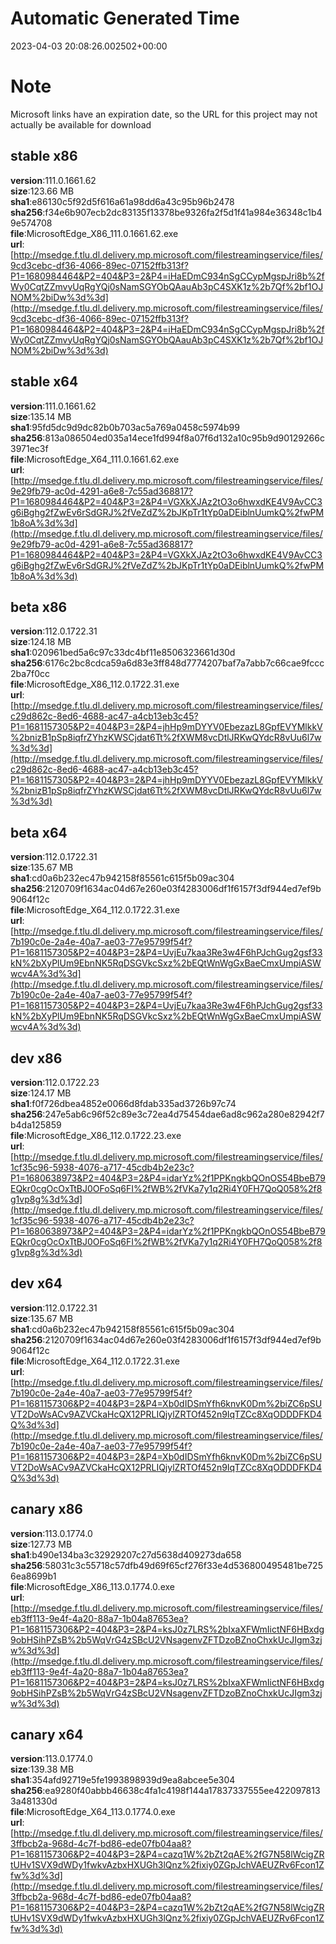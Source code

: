 # Automatic Generated Time
2023-04-03 20:08:26.002502+00:00

# Note
Microsoft links have an expiration date, so the URL for this project may not actually be available for download

## stable x86
**version**:111.0.1661.62  
**size**:123.66 MB  
**sha1**:e86130c5f92d5f616a61a98dd6a43c95b96b2478  
**sha256**:f34e6b907ecb2dc83135f13378be9326fa2f5d1f41a984e36348c1b49e574708  
**file**:MicrosoftEdge_X86_111.0.1661.62.exe  
**url**:[http://msedge.f.tlu.dl.delivery.mp.microsoft.com/filestreamingservice/files/9cd3cebc-df36-4066-89ec-07152ffb313f?P1=1680984464&P2=404&P3=2&P4=iHaEDmC934nSgCCypMgspJri8b%2fWy0CqtZZmvyUqRgYQj0sNamSGYObQAauAb3pC4SXK1z%2b7Qf%2bf1OJNOM%2biDw%3d%3d](http://msedge.f.tlu.dl.delivery.mp.microsoft.com/filestreamingservice/files/9cd3cebc-df36-4066-89ec-07152ffb313f?P1=1680984464&P2=404&P3=2&P4=iHaEDmC934nSgCCypMgspJri8b%2fWy0CqtZZmvyUqRgYQj0sNamSGYObQAauAb3pC4SXK1z%2b7Qf%2bf1OJNOM%2biDw%3d%3d)  

## stable x64
**version**:111.0.1661.62  
**size**:135.14 MB  
**sha1**:95fd5dc9d9dc82b0b703ac5a769a0458c5974b99  
**sha256**:813a086504ed035a14ece1fd994f8a07f6d132a10c95b9d90129266c3971ec3f  
**file**:MicrosoftEdge_X64_111.0.1661.62.exe  
**url**:[http://msedge.f.tlu.dl.delivery.mp.microsoft.com/filestreamingservice/files/9e29fb79-ac0d-4291-a6e8-7c55ad368817?P1=1680984464&P2=404&P3=2&P4=VGXkXJAz2tO3o6hwxdKE4V9AvCC3g6iBghg2fZwEv6rSdGRJ%2fVeZdZ%2bJKpTr1tYp0aDEiblnUumkQ%2fwPM1b8oA%3d%3d](http://msedge.f.tlu.dl.delivery.mp.microsoft.com/filestreamingservice/files/9e29fb79-ac0d-4291-a6e8-7c55ad368817?P1=1680984464&P2=404&P3=2&P4=VGXkXJAz2tO3o6hwxdKE4V9AvCC3g6iBghg2fZwEv6rSdGRJ%2fVeZdZ%2bJKpTr1tYp0aDEiblnUumkQ%2fwPM1b8oA%3d%3d)  

## beta x86
**version**:112.0.1722.31  
**size**:124.18 MB  
**sha1**:020961bed5a6c97c33dc4bf11e8506323661d30d  
**sha256**:6176c2bc8cdca59a6d83e3ff848d7774207baf7a7abb7c66cae9fccc2ba7f0cc  
**file**:MicrosoftEdge_X86_112.0.1722.31.exe  
**url**:[http://msedge.f.tlu.dl.delivery.mp.microsoft.com/filestreamingservice/files/c29d862c-8ed6-4688-ac47-a4cb13eb3c45?P1=1681157305&P2=404&P3=2&P4=jhHp9mDYYV0EbezazL8GpfEVYMlkkV%2bnizB1pSp8iqfrZYhzKWSCjdat6Tt%2fXWM8vcDtlJRKwQYdcR8vUu6l7w%3d%3d](http://msedge.f.tlu.dl.delivery.mp.microsoft.com/filestreamingservice/files/c29d862c-8ed6-4688-ac47-a4cb13eb3c45?P1=1681157305&P2=404&P3=2&P4=jhHp9mDYYV0EbezazL8GpfEVYMlkkV%2bnizB1pSp8iqfrZYhzKWSCjdat6Tt%2fXWM8vcDtlJRKwQYdcR8vUu6l7w%3d%3d)  

## beta x64
**version**:112.0.1722.31  
**size**:135.67 MB  
**sha1**:cd0a6b232ec47b942158f85561c615f5b09ac304  
**sha256**:2120709f1634ac04d67e260e03f4283006df1f6157f3df944ed7ef9b9064f12c  
**file**:MicrosoftEdge_X64_112.0.1722.31.exe  
**url**:[http://msedge.f.tlu.dl.delivery.mp.microsoft.com/filestreamingservice/files/7b190c0e-2a4e-40a7-ae03-77e95799f54f?P1=1681157305&P2=404&P3=2&P4=UvjEu7kaa3Re3w4F6hPJchGug2gsf33kN%2bXyPlUm9EbnNK5RqDSGVkcSxz%2bEQtWnWgGxBaeCmxUmpiASWwcv4A%3d%3d](http://msedge.f.tlu.dl.delivery.mp.microsoft.com/filestreamingservice/files/7b190c0e-2a4e-40a7-ae03-77e95799f54f?P1=1681157305&P2=404&P3=2&P4=UvjEu7kaa3Re3w4F6hPJchGug2gsf33kN%2bXyPlUm9EbnNK5RqDSGVkcSxz%2bEQtWnWgGxBaeCmxUmpiASWwcv4A%3d%3d)  

## dev x86
**version**:112.0.1722.23  
**size**:124.17 MB  
**sha1**:f0f726dbea4852e0066d8fdab335ad3726b97c74  
**sha256**:247e5ab6c96f52c89e3c72ea4d75454dae6ad8c962a280e82942f7b4da125859  
**file**:MicrosoftEdge_X86_112.0.1722.23.exe  
**url**:[http://msedge.f.tlu.dl.delivery.mp.microsoft.com/filestreamingservice/files/1cf35c96-5938-4076-a717-45cdb4b2e23c?P1=1680638973&P2=404&P3=2&P4=idarYz%2f1PPKngkbQOnOS54BbeB79EQkr0cgOcOxTtBJ0OFoSq6FI%2fWB%2fVKa7y1q2Ri4Y0FH7QoQ058%2f8g1vp8g%3d%3d](http://msedge.f.tlu.dl.delivery.mp.microsoft.com/filestreamingservice/files/1cf35c96-5938-4076-a717-45cdb4b2e23c?P1=1680638973&P2=404&P3=2&P4=idarYz%2f1PPKngkbQOnOS54BbeB79EQkr0cgOcOxTtBJ0OFoSq6FI%2fWB%2fVKa7y1q2Ri4Y0FH7QoQ058%2f8g1vp8g%3d%3d)  

## dev x64
**version**:112.0.1722.31  
**size**:135.67 MB  
**sha1**:cd0a6b232ec47b942158f85561c615f5b09ac304  
**sha256**:2120709f1634ac04d67e260e03f4283006df1f6157f3df944ed7ef9b9064f12c  
**file**:MicrosoftEdge_X64_112.0.1722.31.exe  
**url**:[http://msedge.f.tlu.dl.delivery.mp.microsoft.com/filestreamingservice/files/7b190c0e-2a4e-40a7-ae03-77e95799f54f?P1=1681157306&P2=404&P3=2&P4=Xb0dIDSmYfh6knvK0Dm%2biZC6pSUVT2DoWsACv9AZVCkaHcQX12PRLIQjylZRTOf452n9IqTZCc8XqODDDFKD4Q%3d%3d](http://msedge.f.tlu.dl.delivery.mp.microsoft.com/filestreamingservice/files/7b190c0e-2a4e-40a7-ae03-77e95799f54f?P1=1681157306&P2=404&P3=2&P4=Xb0dIDSmYfh6knvK0Dm%2biZC6pSUVT2DoWsACv9AZVCkaHcQX12PRLIQjylZRTOf452n9IqTZCc8XqODDDFKD4Q%3d%3d)  

## canary x86
**version**:113.0.1774.0  
**size**:127.73 MB  
**sha1**:b490e134ba3c32929207c27d5638d409273da658  
**sha256**:58031c3c55718c57dfb49d69f65cf276f33e4d536800495481be7256ea8699b1  
**file**:MicrosoftEdge_X86_113.0.1774.0.exe  
**url**:[http://msedge.f.tlu.dl.delivery.mp.microsoft.com/filestreamingservice/files/eb3ff113-9e4f-4a20-88a7-1b04a87653ea?P1=1681157306&P2=404&P3=2&P4=ksJ0z7LRS%2bIxaXFWmIictNF6HBxdg9obHSihPZsB%2b5WqVrG4zSBcU2VNsagenvZFTDzoBZnoChxkUcJIgm3zjw%3d%3d](http://msedge.f.tlu.dl.delivery.mp.microsoft.com/filestreamingservice/files/eb3ff113-9e4f-4a20-88a7-1b04a87653ea?P1=1681157306&P2=404&P3=2&P4=ksJ0z7LRS%2bIxaXFWmIictNF6HBxdg9obHSihPZsB%2b5WqVrG4zSBcU2VNsagenvZFTDzoBZnoChxkUcJIgm3zjw%3d%3d)  

## canary x64
**version**:113.0.1774.0  
**size**:139.38 MB  
**sha1**:354afd92719e5fe1993898939d9ea8abcee5e304  
**sha256**:ea9280f40abbb46638c4fa1c4198f144a17837337555ee4220978133a481330d  
**file**:MicrosoftEdge_X64_113.0.1774.0.exe  
**url**:[http://msedge.f.tlu.dl.delivery.mp.microsoft.com/filestreamingservice/files/3ffbcb2a-968d-4c7f-bd86-ede07fb04aa8?P1=1681157306&P2=404&P3=2&P4=cazq1W%2bZt2qAE%2fG7N58lWcigZRtUHv1SVX9dWDy1fwkvAzbxHXUGh3lQnz%2fixiy0ZGpJchVAEUZRv6Fcon1Zfw%3d%3d](http://msedge.f.tlu.dl.delivery.mp.microsoft.com/filestreamingservice/files/3ffbcb2a-968d-4c7f-bd86-ede07fb04aa8?P1=1681157306&P2=404&P3=2&P4=cazq1W%2bZt2qAE%2fG7N58lWcigZRtUHv1SVX9dWDy1fwkvAzbxHXUGh3lQnz%2fixiy0ZGpJchVAEUZRv6Fcon1Zfw%3d%3d)  

